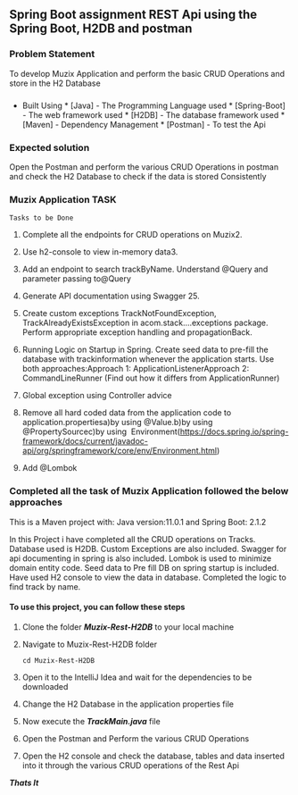 ## Spring Boot  assignment REST Api using the Spring Boot,  H2DB and postman 

### Problem Statement

 To develop Muzix Application and perform the basic CRUD Operations and store in the H2 Database

###

* Built Using
              * [Java] - The Programming Language used
	      * [Spring-Boot] - The web framework used
	      * [H2DB] - The database framework used
              * [Maven] - Dependency Management 
              * [Postman] - To test the Api



### Expected solution
Open the Postman and perform the various CRUD Operations in postman  and check the H2 Database to check if the data is stored Consistently


###  Muzix Application TASK

    Tasks to be Done 
 1. Complete all the endpoints for CRUD operations on Muzix2.
 2. Use h2-console to view in-memory data3.
 3. Add an endpoint to search trackByName. Understand @Query and parameter passing to@Query
 4. Generate API documentation using Swagger 25.
 5. Create custom exceptions TrackNotFoundException, TrackAlreadyExistsException in acom.stack....exceptions package. Perform appropriate exception handling and propagationBack.
 6. Running Logic on Startup in Spring. Create seed data to pre-fill the database with trackinformation whenever the application starts. Use both approaches:Approach 1: ApplicationListener<ContextRefreshedEvent>Approach 2: CommandLineRunner (Find out how it differs from ApplicationRunner)

 7. Global exception using Controller advice
 8. Remove all hard coded data from the application code to application.propertiesa)by using @Value.b)by using @PropertySourcec)by using ​​ Environment(https://docs.spring.io/spring-framework/docs/current/javadoc-api/org/springframework/core/env/Environment.html)
 9. Add @Lombok

###  Completed all the task of Muzix Application followed the below approaches
This is a Maven project with:
Java version:11.0.1 and Spring Boot: 2.1.2

In this Project i have completed all the CRUD operations on Tracks.
Database used is H2DB.
Custom Exceptions are also included.
Swagger for api documenting in spring is also included. 
Lombok is used to minimize domain entity code.
Seed data to Pre fill DB on spring startup is included.
Have used H2 console to view the data in database.
Completed the logic to find track by name.



#### To use this project, you can follow these steps

1. Clone the folder ***Muzix-Rest-H2DB*** to your  local machine
     
2. Navigate to Muzix-Rest-H2DB folder

    `cd Muzix-Rest-H2DB`

3. Open it to the IntelliJ Idea and wait for the dependencies to be downloaded

4. Change the H2 Database in the application properties file

5. Now execute the  ***TrackMain.java*** file 

6. Open the Postman and Perform the various CRUD Operations 

7. Open the H2 console and check the database, tables and data inserted into it through the various CRUD operations of the Rest Api 



***Thats It***
